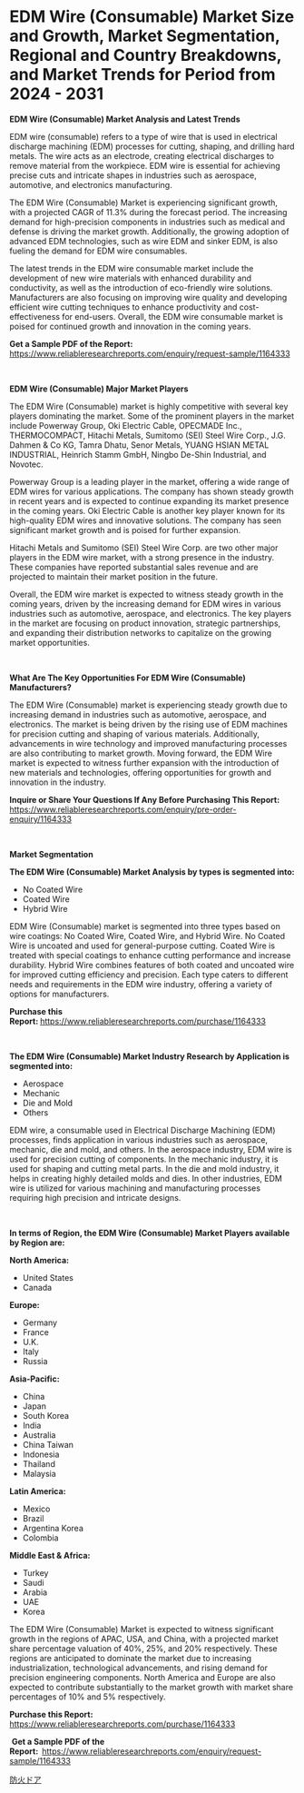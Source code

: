 <p><h1>EDM Wire (Consumable) Market Size and Growth, Market Segmentation, Regional and Country Breakdowns, and Market Trends for Period from 2024 -  2031</h1></p><p><strong>EDM Wire (Consumable) Market Analysis and Latest Trends</strong></p>
<p><p>EDM wire (consumable) refers to a type of wire that is used in electrical discharge machining (EDM) processes for cutting, shaping, and drilling hard metals. The wire acts as an electrode, creating electrical discharges to remove material from the workpiece. EDM wire is essential for achieving precise cuts and intricate shapes in industries such as aerospace, automotive, and electronics manufacturing.</p><p>The EDM Wire (Consumable) Market is experiencing significant growth, with a projected CAGR of 11.3% during the forecast period. The increasing demand for high-precision components in industries such as medical and defense is driving the market growth. Additionally, the growing adoption of advanced EDM technologies, such as wire EDM and sinker EDM, is also fueling the demand for EDM wire consumables.</p><p>The latest trends in the EDM wire consumable market include the development of new wire materials with enhanced durability and conductivity, as well as the introduction of eco-friendly wire solutions. Manufacturers are also focusing on improving wire quality and developing efficient wire cutting techniques to enhance productivity and cost-effectiveness for end-users. Overall, the EDM wire consumable market is poised for continued growth and innovation in the coming years.</p></p>
<p><strong>Get a Sample PDF of the Report:&nbsp;</strong> <a href="https://www.reliableresearchreports.com/enquiry/request-sample/1164333">https://www.reliableresearchreports.com/enquiry/request-sample/1164333</a></p>
<p>&nbsp;</p>
<p><strong>EDM Wire (Consumable) Major Market Players</strong></p>
<p><p>The EDM Wire (Consumable) market is highly competitive with several key players dominating the market. Some of the prominent players in the market include Powerway Group, Oki Electric Cable, OPECMADE Inc., THERMOCOMPACT, Hitachi Metals, Sumitomo (SEI) Steel Wire Corp., J.G. Dahmen & Co KG, Tamra Dhatu, Senor Metals, YUANG HSIAN METAL INDUSTRIAL, Heinrich Stamm GmbH, Ningbo De-Shin Industrial, and Novotec.</p><p>Powerway Group is a leading player in the market, offering a wide range of EDM wires for various applications. The company has shown steady growth in recent years and is expected to continue expanding its market presence in the coming years. Oki Electric Cable is another key player known for its high-quality EDM wires and innovative solutions. The company has seen significant market growth and is poised for further expansion.</p><p>Hitachi Metals and Sumitomo (SEI) Steel Wire Corp. are two other major players in the EDM wire market, with a strong presence in the industry. These companies have reported substantial sales revenue and are projected to maintain their market position in the future.</p><p>Overall, the EDM wire market is expected to witness steady growth in the coming years, driven by the increasing demand for EDM wires in various industries such as automotive, aerospace, and electronics. The key players in the market are focusing on product innovation, strategic partnerships, and expanding their distribution networks to capitalize on the growing market opportunities.</p></p>
<p>&nbsp;</p>
<p><strong>What Are The Key Opportunities For EDM Wire (Consumable) Manufacturers?</strong></p>
<p><p>The EDM Wire (Consumable) market is experiencing steady growth due to increasing demand in industries such as automotive, aerospace, and electronics. The market is being driven by the rising use of EDM machines for precision cutting and shaping of various materials. Additionally, advancements in wire technology and improved manufacturing processes are also contributing to market growth. Moving forward, the EDM Wire market is expected to witness further expansion with the introduction of new materials and technologies, offering opportunities for growth and innovation in the industry.</p></p>
<p><strong>Inquire or Share Your Questions If Any Before Purchasing This Report:</strong> <a href="https://www.reliableresearchreports.com/enquiry/pre-order-enquiry/1164333">https://www.reliableresearchreports.com/enquiry/pre-order-enquiry/1164333</a></p>
<p>&nbsp;</p>
<p><strong>Market Segmentation</strong></p>
<p><strong>The EDM Wire (Consumable) Market Analysis by types is segmented into:</strong></p>
<p><ul><li>No Coated Wire</li><li>Coated Wire</li><li>Hybrid Wire</li></ul></p>
<p><p>EDM Wire (Consumable) market is segmented into three types based on wire coatings: No Coated Wire, Coated Wire, and Hybrid Wire. No Coated Wire is uncoated and used for general-purpose cutting. Coated Wire is treated with special coatings to enhance cutting performance and increase durability. Hybrid Wire combines features of both coated and uncoated wire for improved cutting efficiency and precision. Each type caters to different needs and requirements in the EDM wire industry, offering a variety of options for manufacturers.</p></p>
<p><strong>Purchase this Report:&nbsp;</strong><a href="https://www.reliableresearchreports.com/purchase/1164333">https://www.reliableresearchreports.com/purchase/1164333</a></p>
<p>&nbsp;</p>
<p><strong>The EDM Wire (Consumable) Market Industry Research by Application is segmented into:</strong></p>
<p><ul><li>Aerospace</li><li>Mechanic</li><li>Die and Mold</li><li>Others</li></ul></p>
<p><p>EDM wire, a consumable used in Electrical Discharge Machining (EDM) processes, finds application in various industries such as aerospace, mechanic, die and mold, and others. In the aerospace industry, EDM wire is used for precision cutting of components. In the mechanic industry, it is used for shaping and cutting metal parts. In the die and mold industry, it helps in creating highly detailed molds and dies. In other industries, EDM wire is utilized for various machining and manufacturing processes requiring high precision and intricate designs.</p></p>
<p>&nbsp;</p>
<p><strong>In terms of Region, the EDM Wire (Consumable) Market Players available by Region are:</strong></p>
<p>
    <p> <strong> North America: </strong>
        <ul>
            <li>United States</li>
            <li>Canada</li>
        </ul>
        </p> 
    <p> <strong> Europe: </strong>
        <ul>
            <li>Germany</li>
            <li>France</li>
            <li>U.K.</li>
            <li>Italy</li>
            <li>Russia</li>
        </ul>
        </p> 
    <p> <strong> Asia-Pacific: </strong>
        <ul>
            <li>China</li>
            <li>Japan</li>
            <li>South Korea</li>
            <li>India</li>
            <li>Australia</li>
            <li>China Taiwan</li>
            <li>Indonesia</li>
            <li>Thailand</li>
            <li>Malaysia</li>
        </ul>
        </p> 
    <p> <strong> Latin America: </strong>
        <ul>
            <li>Mexico</li>
            <li>Brazil</li>
            <li>Argentina Korea</li>
            <li>Colombia</li>
        </ul>
        </p> 
    <p> <strong> Middle East & Africa: </strong>
        <ul>
            <li>Turkey</li>
            <li>Saudi</li>
            <li>Arabia</li>
            <li>UAE</li>
            <li>Korea</li>
        </ul>
    </p>
    </p>
<p><p>The EDM Wire (Consumable) Market is expected to witness significant growth in the regions of APAC, USA, and China, with a projected market share percentage valuation of 40%, 25%, and 20% respectively. These regions are anticipated to dominate the market due to increasing industrialization, technological advancements, and rising demand for precision engineering components. North America and Europe are also expected to contribute substantially to the market growth with market share percentages of 10% and 5% respectively.</p></p>
<p><strong>Purchase this Report: </strong><a href="https://www.reliableresearchreports.com/purchase/1164333">https://www.reliableresearchreports.com/purchase/1164333</a></p>
<p>&nbsp;<strong>Get a Sample PDF of the Report:&nbsp;&nbsp;</strong><a href="https://www.reliableresearchreports.com/enquiry/request-sample/1164333">https://www.reliableresearchreports.com/enquiry/request-sample/1164333</a></p>
<p><strong></strong></p>
<p><p><a href="https://github.com/mohamedbakry57/Market-Research-Report-List-3/blob/main/8755299444.md">防火ドア</a></p></p>